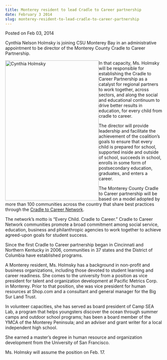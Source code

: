 ```yaml
---
title: Monterey resident to lead Cradle to Career partnership
date: February 3 2014
slug: monterey-resident-to-lead-cradle-to-career-partnership
---
```


 



<span class="date">Posted on Feb 03, 2014    </span>
<p>Cynthia Nelson Holmsky is joining CSU Monterey Bay in an
administrative appointment to be director of the Monterey County
Cradle to Career Partnership.</p>
<p><img alt="Cynthia Holmsky" src="https://news.csumb.edu/sites/default/files/65/attachments/news/images/holmsky_cynthia_2014.jpg" style="width:300px; height:450px; float:left">In that capacity,
Ms. Holmsky will be responsible for establishing the Cradle to
Career Partnership as a catalyst for regional partners to work
together, across sectors, and along the social and educational
continuum to drive better results in education, for every child
from cradle to career.</img></p>
<p>The director will provide leadership and facilitate the
achievement of the coalition&#x2019;s goals to ensure that every child is
prepared for school, supported inside and outside of school,
succeeds in school, enrolls in some form of postsecondary
education, graduates, and enters a career.</p>
<p>The Monterey County Cradle to Career partnership will be based
on a model adopted by more than 100 communities across the country
that share best practices through the <a href="https://www.strivetogether.org/cradle-career-network" rel="nofollow">Cradle to Career Network</a>.&#xA0;</p>
<p>The network&#x2019;s motto is &#x201C;Every Child. Cradle to Career.&#x201D; Cradle
to Career Network communities promote a broad commitment among
social service, education, business and philanthropic agencies to
work together to achieve agreed-upon goals for student success.</p>
<p>Since the first Cradle to Career partnership began in Cincinnati
and Northern Kentucky in 2006, communities in 37 states and the
District of Columbia have established programs.</p>
<p>A Monterey resident, Ms. Holmsky has a background in non-profit
and business organizations, including those devoted to student
learning and career readiness. She comes to the university from a
position as vice president for talent and organization development
at Pacific Metrics Corp. in Monterey. Prior to that position, she
was vice president for human resources at Shop.com and a consultant
and general manager for the Big Sur Land Trust.</p>
<p>In volunteer capacities, she has served as board president of
Camp SEA Lab, a program that helps youngsters discover the ocean
through summer camps and outdoor school programs; has been a board
member of the YMCA of the Monterey Peninsula; and an adviser and
grant writer for a local independent high school.</p>
<p>She earned a master&#x2019;s degree in human resource and organization
development from the University of San Francisco.</p>
<p>Ms. Holmsky will assume the position on Feb. 17.</p>





 
